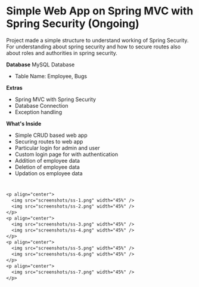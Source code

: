 # Simple Web App on Spring MVC with Spring Security (Ongoing)
Project made a simple structure to understand working of Spring Security.
For understanding about spring security and how to secure routes also about roles and authorities in spring security.


**Database**
MySQL Database
- Table Name: Employee, Bugs

**Extras**
- Spring MVC with Spring Security
- Database Connection
- Exception handling

**What's Inside**
- Simple CRUD based web app
- Securing routes to web app
- Particular login for admin and user
- Custom login page for with authentication
- Addition of employee data
- Deletion of employee data
- Updation os employee data
#
    <p align="center">
      <img src="screenshots/ss-1.png" width="45%" />
      <img src="screenshots/ss-2.png" width="45%" />
    </p>
    <p align="center">
      <img src="screenshots/ss-3.png" width="45%" />
      <img src="screenshots/ss-4.png" width="45%" />
    </p>
    <p align="center">
      <img src="screenshots/ss-5.png" width="45%" />
      <img src="screenshots/ss-6.png" width="45%" />
    </p>
    <p align="center">
      <img src="screenshots/ss-7.png" width="45%" />
    </p>
